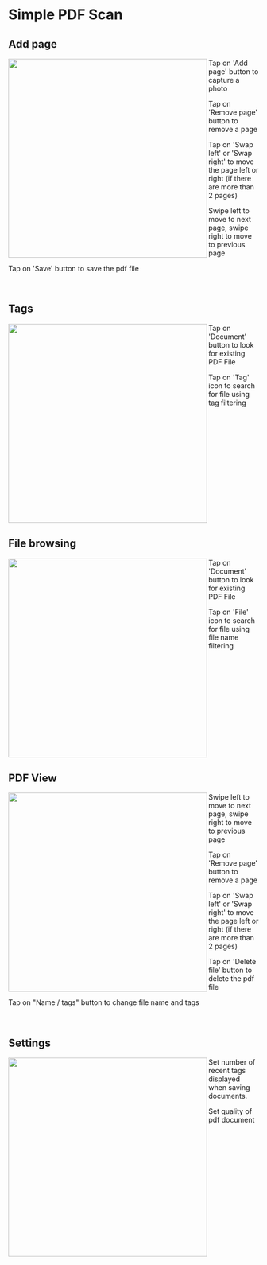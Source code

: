 # Simple PDF Scan

## Add page
<img src="https://user-images.githubusercontent.com/26221930/173180519-2da68859-d85f-4385-b0fa-9deb12ff9078.png" width="400" align="left">


Tap on 'Add page' button to capture a photo

Tap on 'Remove page' button to remove a page

Tap on 'Swap left' or 'Swap right' to move the page left or right (if there are more than 2 pages)

Swipe left to move to next page, swipe right to move to previous page

Tap on 'Save' button to save the pdf file

<br clear="left"/>

## Tags
<img src="https://user-images.githubusercontent.com/26221930/173180628-571d3d65-78ef-4cd5-a561-73b430d79204.png" width="400" align="left">


Tap on 'Document' button to look for existing PDF File

Tap on 'Tag' icon to search for file using tag filtering

<br clear="left"/>

## File browsing
<img src="https://user-images.githubusercontent.com/26221930/173180624-1179ffee-1d37-419c-a26f-14c7fda5151b.png" width="400" align="left">


Tap on 'Document' button to look for existing PDF File

Tap on 'File' icon to search for file using file name filtering

<br clear="left"/>

## PDF View
<img src="https://user-images.githubusercontent.com/26221930/173180633-99a627b7-c3a5-4ecd-88d3-5c89717fc947.png" width="400" align="left">


Swipe left to move to next page, swipe right to move to previous page

Tap on 'Remove page' button to remove a page

Tap on 'Swap left' or 'Swap right' to move the page left or right (if there are more than 2 pages)

Tap on 'Delete file' button to delete the pdf file

Tap on "Name / tags" button to change file name and tags

<br clear="left"/>

## Settings
<img src="https://user-images.githubusercontent.com/26221930/173180637-faee33a1-810e-48d3-bf66-b616b618e28e.png" width="400" align="left">


Set number of recent tags displayed when saving documents.

Set quality of pdf document

<br clear="left"/>
